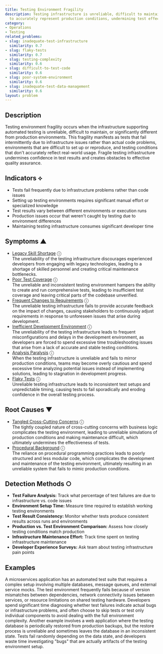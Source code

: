 ```yaml
---
title: Testing Environment Fragility
description: Testing infrastructure is unreliable, difficult to maintain, and fails
  to accurately represent production conditions, undermining test effectiveness.
category:
- Operations
- Testing
related_problems:
- slug: inadequate-test-infrastructure
  similarity: 0.7
- slug: flaky-tests
  similarity: 0.7
- slug: testing-complexity
  similarity: 0.6
- slug: difficult-to-test-code
  similarity: 0.6
- slug: poor-system-environment
  similarity: 0.6
- slug: inadequate-test-data-management
  similarity: 0.6
layout: problem
---
```


## Description

Testing environment fragility occurs when the infrastructure supporting automated testing is unreliable, difficult to maintain, or significantly different from production environments. This fragility manifests as tests that fail intermittently due to infrastructure issues rather than actual code problems, environments that are difficult to set up or reproduce, and testing conditions that don't accurately reflect real-world usage. Fragile testing infrastructure undermines confidence in test results and creates obstacles to effective quality assurance.

## Indicators ⟡

- Tests fail frequently due to infrastructure problems rather than code issues
- Setting up testing environments requires significant manual effort or specialized knowledge
- Test results vary between different environments or execution runs
- Production issues occur that weren't caught by testing due to environment differences
- Maintaining testing infrastructure consumes significant developer time

## Symptoms ▲
- [Legacy Skill Shortage](legacy-skill-shortage.md) <span class="info-tooltip" title="Confidence: 0.496, Strength: 0.720">ⓘ</span>
<br/>  The unreliability of the testing infrastructure discourages experienced developers from engaging with legacy technologies, leading to a shortage of skilled personnel and creating critical maintenance bottlenecks.
- [Poor Test Coverage](poor-test-coverage.md) <span class="info-tooltip" title="Confidence: 0.490, Strength: 0.707">ⓘ</span>
<br/>  The unreliable and inconsistent testing environment hampers the ability to create and run comprehensive tests, leading to insufficient test coverage and leaving critical parts of the codebase unverified.
- [Frequent Changes to Requirements](frequent-changes-to-requirements.md) <span class="info-tooltip" title="Confidence: 0.445, Strength: 0.652">ⓘ</span>
<br/>  The unreliable testing infrastructure fails to provide accurate feedback on the impact of changes, causing stakeholders to continuously adjust requirements in response to unforeseen issues that arise during development.
- [Inefficient Development Environment](inefficient-development-environment.md) <span class="info-tooltip" title="Confidence: 0.331, Strength: 0.580">ⓘ</span>
<br/>  The unreliability of the testing infrastructure leads to frequent misconfigurations and delays in the development environment, as developers are forced to spend excessive time troubleshooting issues that arise from a lack of accurate and stable testing conditions.
- [Analysis Paralysis](analysis-paralysis.md) <span class="info-tooltip" title="Confidence: 0.316, Strength: 0.752">ⓘ</span>
<br/>  When the testing infrastructure is unreliable and fails to mirror production conditions, teams may become overly cautious and spend excessive time analyzing potential issues instead of implementing solutions, leading to stagnation in development progress.
- [Flaky Tests](flaky-tests.md) <span class="info-tooltip" title="Confidence: 0.308, Strength: 0.644">ⓘ</span>
<br/>  Unreliable testing infrastructure leads to inconsistent test setups and unpredictable timing, causing tests to fail sporadically and eroding confidence in the overall testing process.

## Root Causes ▼
- [Tangled Cross-Cutting Concerns](tangled-cross-cutting-concerns.md) <span class="info-tooltip" title="Confidence: 0.351, Strength: 0.915">ⓘ</span>
<br/>  The tightly coupled nature of cross-cutting concerns with business logic complicates the testing environment, leading to unreliable simulations of production conditions and making maintenance difficult, which ultimately undermines the effectiveness of tests.
- [Procedural Background](procedural-background.md) <span class="info-tooltip" title="Confidence: 0.347, Strength: 0.935">ⓘ</span>
<br/>  The reliance on procedural programming practices leads to poorly structured and less modular code, which complicates the development and maintenance of the testing environment, ultimately resulting in an unreliable system that fails to mimic production conditions.

## Detection Methods ○

- **Test Failure Analysis:** Track what percentage of test failures are due to infrastructure vs. code issues
- **Environment Setup Time:** Measure time required to establish working testing environments
- **Test Result Consistency:** Monitor whether tests produce consistent results across runs and environments
- **Production vs. Test Environment Comparison:** Assess how closely testing conditions match production
- **Infrastructure Maintenance Effort:** Track time spent on testing infrastructure maintenance
- **Developer Experience Surveys:** Ask team about testing infrastructure pain points

## Examples

A microservices application has an automated test suite that requires a complex setup involving multiple databases, message queues, and external service mocks. The test environment frequently fails because of version mismatches between dependencies, network connectivity issues between services, or resource limitations on shared testing hardware. Developers spend significant time diagnosing whether test failures indicate actual bugs or infrastructure problems, and often choose to skip tests or test only individual components to avoid dealing with the full environment complexity. Another example involves a web application where the testing database is periodically restored from production backups, but the restore process is unreliable and sometimes leaves the database in an inconsistent state. Tests fail randomly depending on the data state, and developers waste time investigating "bugs" that are actually artifacts of the testing environment setup.
